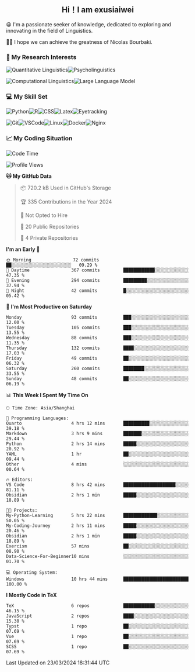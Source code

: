   

## <div align="center">Hi！I am exusiaiwei</div>  

😀 I'm a passionate seeker of knowledge, dedicated to exploring and innovating in the field of Linguistics.

🙋‍♂️ I hope we can achieve the greatness of Nicolas Bourbaki.

### 🔬 My Research Interests  

![Quantitative Linguistics](https://img.shields.io/badge/Quantitative%20Linguistics-%230072CC.svg?&style=for-the-badge&logo=appveyor&logoColor=white)![Psycholinguistics](https://img.shields.io/badge/Psycholinguistics-%2301a3a1.svg?&style=for-the-badge&logo=AWS%20Amplify&logoColor=white)

![Computational Linguistics](https://img.shields.io/badge/Computational%20Linguistics-%231877F2.svg?&style=for-the-badge&logo=Markdown&logoColor=white)![Large Language Model](https://img.shields.io/badge/Large%20Language%20Model-%23F76300.svg?&style=for-the-badge&logo=Android&logoColor=white)

### 💻 My Skill Set

![Python](https://img.shields.io/badge/Python-%2314354C.svg?style=for-the-badge&logo=python&logoColor=white&color=2AB3E3)![R](https://img.shields.io/badge/-R-276DC3?style=for-the-badge&logo=r&logoColor=white)![CSS](https://img.shields.io/badge/-CSS-1572B6?style=for-the-badge&logo=css3&logoColor=white)![Latex](https://img.shields.io/badge/-Latex-008080?style=for-the-badge&logo=latex&logoColor=white)![Eyetracking](https://img.shields.io/badge/Eyetracking-%230078D6?style=for-the-badge&logo=SearXNG&logoColor=#3050FF)

![Git](https://img.shields.io/badge/-Git-F05032?style=for-the-badge&logo=git&logoColor=white)![VSCode](https://img.shields.io/badge/-VSCode-007ACC?style=for-the-badge&logo=visual-studio-code&logoColor=white)![Linux](https://img.shields.io/badge/-Linux-FCC624?style=for-the-badge&logo=linux&logoColor=black)![Docker](https://img.shields.io/badge/-Docker-2496ED?style=for-the-badge&logo=docker&logoColor=white)![Nginx](https://img.shields.io/badge/-Nginx-009639?style=for-the-badge&logo=nginx&logoColor=white)

### 📈 My Coding Situation

<!--START_SECTION:waka-->
![Code Time](http://img.shields.io/badge/Code%20Time-73%20hrs%202%20mins-blue)

![Profile Views](http://img.shields.io/badge/Profile%20Views-0-blue)

**🐱 My GitHub Data** 

> 📦 720.2 kB Used in GitHub's Storage 
 > 
> 🏆 335 Contributions in the Year 2024
 > 
> 🚫 Not Opted to Hire
 > 
> 📜 20 Public Repositories 
 > 
> 🔑 4 Private Repositories 
 > 
**I'm an Early 🐤** 

```text
🌞 Morning                72 commits          ██░░░░░░░░░░░░░░░░░░░░░░░   09.29 % 
🌆 Daytime                367 commits         ████████████░░░░░░░░░░░░░   47.35 % 
🌃 Evening                294 commits         █████████░░░░░░░░░░░░░░░░   37.94 % 
🌙 Night                  42 commits          █░░░░░░░░░░░░░░░░░░░░░░░░   05.42 % 
```
📅 **I'm Most Productive on Saturday** 

```text
Monday                   93 commits          ███░░░░░░░░░░░░░░░░░░░░░░   12.00 % 
Tuesday                  105 commits         ███░░░░░░░░░░░░░░░░░░░░░░   13.55 % 
Wednesday                88 commits          ███░░░░░░░░░░░░░░░░░░░░░░   11.35 % 
Thursday                 132 commits         ████░░░░░░░░░░░░░░░░░░░░░   17.03 % 
Friday                   49 commits          ██░░░░░░░░░░░░░░░░░░░░░░░   06.32 % 
Saturday                 260 commits         ████████░░░░░░░░░░░░░░░░░   33.55 % 
Sunday                   48 commits          ██░░░░░░░░░░░░░░░░░░░░░░░   06.19 % 
```


📊 **This Week I Spent My Time On** 

```text
🕑︎ Time Zone: Asia/Shanghai

💬 Programming Languages: 
Quarto                   4 hrs 12 mins       ██████████░░░░░░░░░░░░░░░   39.18 % 
Markdown                 3 hrs 9 mins        ███████░░░░░░░░░░░░░░░░░░   29.44 % 
Python                   2 hrs 14 mins       █████░░░░░░░░░░░░░░░░░░░░   20.92 % 
YAML                     1 hr                ██░░░░░░░░░░░░░░░░░░░░░░░   09.44 % 
Other                    4 mins              ░░░░░░░░░░░░░░░░░░░░░░░░░   00.64 % 

🔥 Editors: 
VS Code                  8 hrs 42 mins       ████████████████████░░░░░   81.11 % 
Obsidian                 2 hrs 1 min         █████░░░░░░░░░░░░░░░░░░░░   18.89 % 

🐱‍💻 Projects: 
My-Python-Learning       5 hrs 22 mins       █████████████░░░░░░░░░░░░   50.05 % 
My-Coding-Journey        2 hrs 11 mins       █████░░░░░░░░░░░░░░░░░░░░   20.46 % 
Obsidian                 2 hrs 1 min         █████░░░░░░░░░░░░░░░░░░░░   18.89 % 
Exercism                 57 mins             ██░░░░░░░░░░░░░░░░░░░░░░░   08.90 % 
Data-Science-For-Beginner10 mins             ░░░░░░░░░░░░░░░░░░░░░░░░░   01.70 % 

💻 Operating System: 
Windows                  10 hrs 44 mins      █████████████████████████   100.00 % 
```

**I Mostly Code in TeX** 

```text
TeX                      6 repos             ████████████░░░░░░░░░░░░░   46.15 % 
JavaScript               2 repos             ████░░░░░░░░░░░░░░░░░░░░░   15.38 % 
Typst                    1 repo              ██░░░░░░░░░░░░░░░░░░░░░░░   07.69 % 
Vue                      1 repo              ██░░░░░░░░░░░░░░░░░░░░░░░   07.69 % 
SCSS                     1 repo              ██░░░░░░░░░░░░░░░░░░░░░░░   07.69 % 
```




 Last Updated on 23/03/2024 18:31:44 UTC
<!--END_SECTION:waka-->
